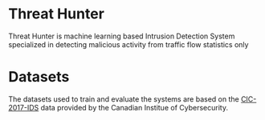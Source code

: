 # Threat Hunter

Threat Hunter is machine learning based Intrusion Detection System specialized in detecting malicious activity from traffic flow statistics only

# Datasets

The datasets used to train and evaluate the systems are based on the <a href="https://www.unb.ca/cic/datasets/ids-2017.html">CIC-2017-IDS</a> data provided by the Canadian Institue of Cybersecurity.
